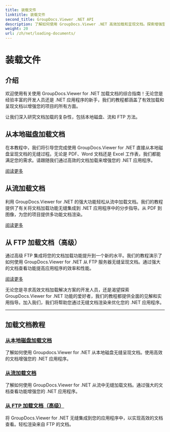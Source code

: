 ```yaml
---
title: 装载文件
linktitle: 装载文件
second_title: GroupDocs.Viewer .NET API
description: 了解如何使用 GroupDocs.Viewer .NET 高效加载和呈现文档。探索增强型 .NET 应用程序的本地磁盘、流和 FTP 加载教程。
weight: 20
url: /zh/net/loading-documents/
---
```


# 装载文件

## 介绍

欢迎使用有关使用 GroupDocs.Viewer for .NET 加载文档的综合指南！无论您是经验丰富的开发人员还是 .NET 应用程序的新手，我们的教程都涵盖了有效加载和呈现文档以增强您的项目的所有方面。

让我们深入研究文档加载的复杂性，包括本地磁盘、流和 FTP 方法。

## 从本地磁盘加载文档

在本教程中，我们将引导您完成使用 GroupDocs.Viewer for .NET 直接从本地磁盘呈现文档的无缝过程。无论是 PDF、Word 文档还是 Excel 工作表，我们都能满足您的需求。请跟随我们通过高效的文档加载来增强您的 .NET 应用程序。

[阅读更多](./loading-document-local-disk/)

## 从流加载文档

利用 GroupDocs.Viewer for .NET 的强大功能轻松从流中加载文档。我们的教程提供了有关将文档加载功能无缝集成到 .NET 应用程序中的分步指导。从 PDF 到图像，为您的项目提供多功能文档渲染。

[阅读更多](./loading-document-stream/)

## 从 FTP 加载文档（高级）

通过高级 FTP 集成将您的文档加载功能提升到一个新的水平。我们的教程演示了如何使用 GroupDocs.Viewer for .NET 从 FTP 服务器无缝呈现文档。通过强大的文档查看功能提高应用程序的效率和性能。

[阅读更多](./loading-document-ftp/)

无论您是寻求高效文档加载解决方案的开发人员，还是渴望探索 GroupDocs.Viewer for .NET 功能的爱好者，我们的教程都提供全面的见解和实用指导。加入我们，我们将帮助您通过无缝文档渲染来优化您的 .NET 应用程序。

---
## 加载文档教程
### [从本地磁盘加载文档](./loading-document-local-disk/)
了解如何使用 Groupdocs.Viewer for .NET 从本地磁盘无缝呈现文档。使用高效的文档增强您的 .NET 应用程序。
### [从流加载文档](./loading-document-stream/)
了解如何使用 GroupDocs.Viewer for .NET 从流中无缝加载文档。通过强大的文档查看功能增强您的 .NET 应用程序。
### [从 FTP 加载文档（高级）](./loading-document-ftp/)
将 GroupDocs.Viewer for .NET 无缝集成到您的应用程序中，以实现高效的文档查看。轻松渲染来自 FTP 的文档。